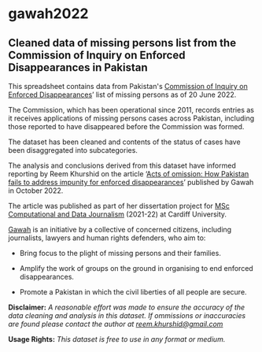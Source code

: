 # gawah2022

## Cleaned data of missing persons list from the Commission of Inquiry on Enforced Disappearances in Pakistan

This spreadsheet contains data from Pakistan's [Commission of Inquiry on Enforced Disappearances](http://coioed.pk/)’ list of missing persons as of 20 June 2022. 

The Commission, which has been operational since 2011, records entries as it receives applications of missing persons cases across Pakistan, including those reported to have disappeared before the Commission was formed.

The dataset has been cleaned and contents of the status of cases have been disaggregated into subcategories. 

The analysis and conclusions derived from this dataset have informed reporting by Reem Khurshid on the article ‘[Acts of omission: How Pakistan fails to address impunity for enforced disappearances](http://www.gawah.org/acts-of-omission/)’ published by Gawah in October 2022. 

The article was published as part of her dissertation project for [MSc Computational and Data Journalism](https://www.cardiff.ac.uk/study/postgraduate/taught/courses/course/computational-and-data-journalism-msc) (2021-22) at Cardiff University.

[Gawah](https://www.gawah.org/) is an initiative by a collective of concerned citizens, including journalists, lawyers and human rights defenders, who aim to:

- Bring focus to the plight of missing persons and their families.

- Amplify the work of groups on the ground in organising to end enforced disappearances.

- Promote a Pakistan in which the civil liberties of all people are secure.

**Disclaimer:** *A reasonable effort was made to ensure the accuracy of the data cleaning and analysis in this dataset.
If ommissions or inaccuracies are found please contact the author at [reem.khurshid@gmail.com](reem.khurshid@gmail.com)*

**Usage Rights:** *This dataset is free to use in any format or medium.*
